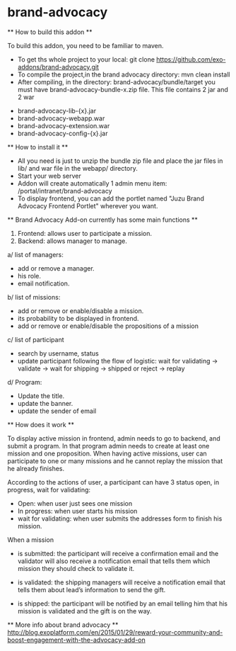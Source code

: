 brand-advocacy
==============
** How to build this addon **

To build this addon, you need to be familiar to maven.
+ To get ths whole project to your local: git clone https://github.com/exo-addons/brand-advocacy.git
+ To compile the project,in the brand advocacy directory: mvn clean install
+ After compiling, in the directory: brand-advocacy/bundle/target you must have brand-advocacy-bundle-x.zip file. This file contains 2 jar and 2 war
- brand-advocacy-lib-{x}.jar
- brand-advocacy-webapp.war
- brand-advocacy-extension.war
- brand-advocacy-config-{x}.jar

** How to install it **
+ All you need is just to unzip the bundle zip file and place the jar files in lib/ and war file in the webapp/ directory.
+ Start your web server
+ Addon will create automatically 1 admin menu item: /portal/intranet/brand-advocacy
+ To display frontend, you can add the portlet named "Juzu Brand Advocacy Frontend Portlet" wherever you want.

** Brand Advocacy Add-on currently has some main functions **

1. Frontend: allows user to participate a mission.
2. Backend: allows manager to manage.

a/ list of managers:
- add or remove a manager.
- his role.
- email notification.

b/ list of missions:
- add or remove or enable/disable a mission.
- its probability to be displayed in frontend.
- add or remove or enable/disable the propositions of a mission

c/ list of participant
- search by username, status
- update participant following the flow of logistic: wait for validating -> validate -> wait for shipping -> shipped or reject -> replay

d/ Program:
- Update the title.
- update the banner.
- update the sender of email

** How does it work **

To display active mission in frontend, admin needs to go to backend, and submit a program.
In that program admin needs to create at least one mission and one proposition.
When having active missions, user can participate to one or many missions and he cannot replay the mission that he already finishes.

According to the actions  of user, a participant can have 3 status open, in progress, wait for validating:
- Open: when user just sees one mission
- In progress: when user starts his mission
- wait for validating: when user submits the addresses form to finish his mission.

When a mission

- is submitted: the participant will receive a confirmation email and the validator will also receive a notification email that tells them which mission they should check to validate it.

- is validated: the shipping managers will receive a notification email that tells them about lead’s information to send the gift.

- is shipped: the participant will be notified by an email telling him that his mission is validated and the gift is on the way.

** More info about brand advocacy **
http://blog.exoplatform.com/en/2015/01/29/reward-your-community-and-boost-engagement-with-the-advocacy-add-on